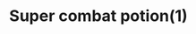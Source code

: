 ---
layout: item
title: Super combat potion(1)
item-id: 12701
datatable: true
id: 12701
name: "Super combat potion(1)"
members: true
lowalch: 16
highalch: 24
examine: "1 dose of super combat potion."
monsters:
  - id: 8609
    name: "Hydra"
    members: true
    combat_level: 194
    wiki_url: "https://oldschool.runescape.wiki/w/Hydra"
    drops:
      - quantity: "1"
        rarity: 0.03125
        drop_requirements: null
  - id: 10402
    name: "Colossal Hydra"
    members: true
    combat_level: 334
    wiki_url: "https://oldschool.runescape.wiki/w/Colossal_Hydra"
    drops:
      - quantity: "1"
        rarity: 0.03125
        drop_requirements: null
---